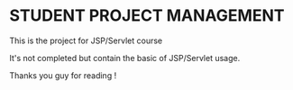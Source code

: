 # STUDENT PROJECT MANAGEMENT

This is the project for JSP/Servlet course

It's not completed but contain the basic of JSP/Servlet usage.

Thanks you guy for reading !
